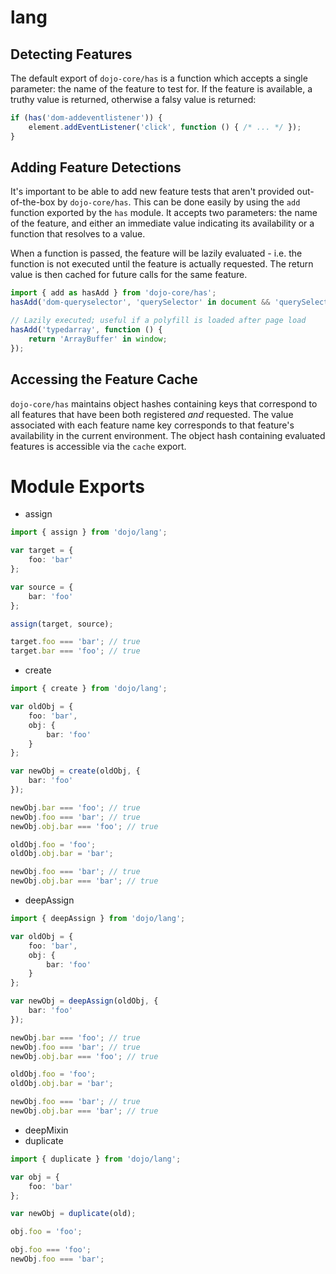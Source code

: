 # lang

## Detecting Features

The default export of `dojo-core/has` is a function which accepts a single parameter: the name of the feature to test for.
If the feature is available, a truthy value is returned, otherwise a falsy value is returned:

```ts
if (has('dom-addeventlistener')) {
    element.addEventListener('click', function () { /* ... */ });
}
```

## Adding Feature Detections

It's important to be able to add new feature tests that aren't provided out-of-the-box by `dojo-core/has`.
This can be done easily by using the `add` function exported by the `has` module. It accepts two parameters:
the name of the feature, and either an immediate value indicating its availability or a function that resolves to a
value.

When a function is passed, the feature will be lazily evaluated - i.e. the function is not executed until the feature is
actually requested. The return value is then cached for future calls for the same feature.

```ts
import { add as hasAdd } from 'dojo-core/has';
hasAdd('dom-queryselector', 'querySelector' in document && 'querySelectorAll' in document);

// Lazily executed; useful if a polyfill is loaded after page load
hasAdd('typedarray', function () {
    return 'ArrayBuffer' in window;
});
```

## Accessing the Feature Cache

`dojo-core/has` maintains object hashes containing keys that correspond to all features that have been both
registered _and_ requested. The value associated with each feature name key corresponds to that feature's availability
in the current environment. The object hash containing evaluated features is accessible via the `cache` export.

# Module Exports

* assign

```ts
import { assign } from 'dojo/lang';

var target = {
	foo: 'bar'
};

var source = {
	bar: 'foo'
};

assign(target, source);

target.foo === 'bar'; // true
target.bar === 'foo'; // true

```

* create

```ts
import { create } from 'dojo/lang';

var oldObj = {
	foo: 'bar',
	obj: {
		bar: 'foo'
	}
};

var newObj = create(oldObj, {
	bar: 'foo'
});

newObj.bar === 'foo'; // true
newObj.foo === 'bar'; // true
newObj.obj.bar === 'foo'; // true

oldObj.foo = 'foo';
oldObj.obj.bar = 'bar';

newObj.foo === 'bar'; // true
newObj.obj.bar === 'bar'; // true
```

* deepAssign

```ts
import { deepAssign } from 'dojo/lang';

var oldObj = {
	foo: 'bar',
	obj: {
		bar: 'foo'
	}
};

var newObj = deepAssign(oldObj, {
	bar: 'foo'
});

newObj.bar === 'foo'; // true
newObj.foo === 'bar'; // true
newObj.obj.bar === 'foo'; // true

oldObj.foo = 'foo';
oldObj.obj.bar = 'bar';

newObj.foo === 'bar'; // true
newObj.obj.bar === 'bar'; // true
```

* deepMixin
* duplicate

```ts
import { duplicate } from 'dojo/lang';

var obj = {
	foo: 'bar'
};

var newObj = duplicate(old);

obj.foo = 'foo';

obj.foo === 'foo';
newObj.foo === 'bar';

```
